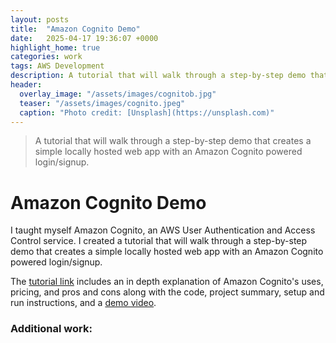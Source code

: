 ```yaml
---
layout: posts
title:  "Amazon Cognito Demo"
date:   2025-04-17 19:36:07 +0000
highlight_home: true
categories: work
tags: AWS Development
description: A tutorial that will walk through a step-by-step demo that creates a simple locally hosted web app with an Amazon Cognito powered login/signup.
header:
  overlay_image: "/assets/images/cognitob.jpg"
  teaser: "/assets/images/cognito.jpeg"
  caption: "Photo credit: [Unsplash](https://unsplash.com)"
---
```

> A tutorial that will walk through a step-by-step demo that creates a simple locally hosted web app with an Amazon Cognito powered login/signup.

# Amazon Cognito Demo
I taught myself Amazon Cognito, an AWS User Authentication and Access Control service. I created a tutorial that will walk through a step-by-step demo that creates a simple locally hosted web app with an Amazon Cognito powered login/signup.

The [tutorial link](https://hackmd.io/@IZ4dLAWgT-OlUrBGFei8ug/rkTSuXYlex#Reflection) includes an in depth explanation of Amazon Cognito's uses, pricing, and pros and cons along with the code, project summary, setup and run instructions, and a [demo video](https://www.youtube.com/watch?v=jWrWSsUD_tE).





### Additional work: